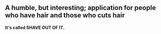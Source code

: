 ## A humble, but interesting; application for people who have hair and those who cuts hair

#### It's called SHAVE OUT OF IT.

